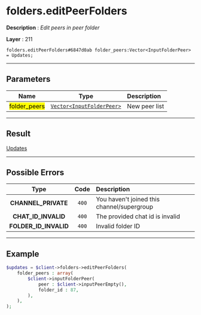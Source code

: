 # folders.editPeerFolders

**Description** : *Edit peers in peer folder*

**Layer** : 211

```tl
folders.editPeerFolders#6847d0ab folder_peers:Vector<InputFolderPeer> = Updates;
```

---

## Parameters

| Name | Type | Description |
| :---: | :---: | :--- |
| <mark>folder_peers</mark> | [`Vector<InputFolderPeer>`](type/InputFolderPeer) | New peer list |

---

## Result

[Updates](type/Updates)

---

## Possible Errors

| Type | Code | Description |
| :---: | :---: | :--- |
| **CHANNEL_PRIVATE** | `400` | You haven't joined this channel/supergroup |
| **CHAT_ID_INVALID** | `400` | The provided chat id is invalid |
| **FOLDER_ID_INVALID** | `400` | Invalid folder ID |

---

## Example

```php
$updates = $client->folders->editPeerFolders(
	folder_peers : array(
		$client->inputFolderPeer(
			peer : $client->inputPeerEmpty(),
			folder_id : 87,
		),
	),
);
```
